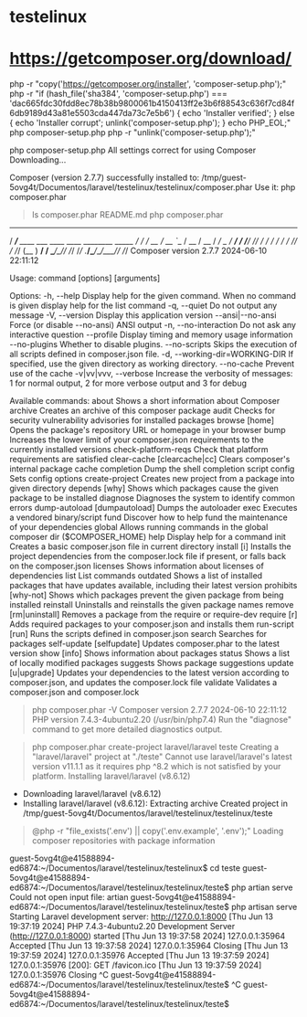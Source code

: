 # testelinux

# https://getcomposer.org/download/

php -r "copy('https://getcomposer.org/installer', 'composer-setup.php');"
php -r "if (hash_file('sha384', 'composer-setup.php') === 'dac665fdc30fdd8ec78b38b9800061b4150413ff2e3b6f88543c636f7cd84f6db9189d43a81e5503cda447da73c7e5b6') { echo 'Installer verified'; } else { echo 'Installer corrupt'; unlink('composer-setup.php'); } echo PHP_EOL;"
php composer-setup.php
php -r "unlink('composer-setup.php');"

php composer-setup.php
All settings correct for using Composer
Downloading...


Composer (version 2.7.7) successfully installed to: /tmp/guest-5ovg4t/Documentos/laravel/testelinux/testelinux/composer.phar
Use it: php composer.phar


> ls
composer.phar  README.md
>php composer.phar
   ______
  / ____/___  ____ ___  ____  ____  ________  _____
 / /   / __ \/ __ `__ \/ __ \/ __ \/ ___/ _ \/ ___/
/ /___/ /_/ / / / / / / /_/ / /_/ (__  )  __/ /
\____/\____/_/ /_/ /_/ .___/\____/____/\___/_/
                    /_/
Composer version 2.7.7 2024-06-10 22:11:12

Usage:
  command [options] [arguments]

Options:
  -h, --help                     Display help for the given command. When no command is given display help for the list command
  -q, --quiet                    Do not output any message
  -V, --version                  Display this application version
      --ansi|--no-ansi           Force (or disable --no-ansi) ANSI output
  -n, --no-interaction           Do not ask any interactive question
      --profile                  Display timing and memory usage information
      --no-plugins               Whether to disable plugins.
      --no-scripts               Skips the execution of all scripts defined in composer.json file.
  -d, --working-dir=WORKING-DIR  If specified, use the given directory as working directory.
      --no-cache                 Prevent use of the cache
  -v|vv|vvv, --verbose           Increase the verbosity of messages: 1 for normal output, 2 for more verbose output and 3 for debug

Available commands:
  about                Shows a short information about Composer
  archive              Creates an archive of this composer package
  audit                Checks for security vulnerability advisories for installed packages
  browse               [home] Opens the package's repository URL or homepage in your browser
  bump                 Increases the lower limit of your composer.json requirements to the currently installed versions
  check-platform-reqs  Check that platform requirements are satisfied
  clear-cache          [clearcache|cc] Clears composer's internal package cache
  completion           Dump the shell completion script
  config               Sets config options
  create-project       Creates new project from a package into given directory
  depends              [why] Shows which packages cause the given package to be installed
  diagnose             Diagnoses the system to identify common errors
  dump-autoload        [dumpautoload] Dumps the autoloader
  exec                 Executes a vendored binary/script
  fund                 Discover how to help fund the maintenance of your dependencies
  global               Allows running commands in the global composer dir ($COMPOSER_HOME)
  help                 Display help for a command
  init                 Creates a basic composer.json file in current directory
  install              [i] Installs the project dependencies from the composer.lock file if present, or falls back on the composer.json
  licenses             Shows information about licenses of dependencies
  list                 List commands
  outdated             Shows a list of installed packages that have updates available, including their latest version
  prohibits            [why-not] Shows which packages prevent the given package from being installed
  reinstall            Uninstalls and reinstalls the given package names
  remove               [rm|uninstall] Removes a package from the require or require-dev
  require              [r] Adds required packages to your composer.json and installs them
  run-script           [run] Runs the scripts defined in composer.json
  search               Searches for packages
  self-update          [selfupdate] Updates composer.phar to the latest version
  show                 [info] Shows information about packages
  status               Shows a list of locally modified packages
  suggests             Shows package suggestions
  update               [u|upgrade] Updates your dependencies to the latest version according to composer.json, and updates the composer.lock file
  validate             Validates a composer.json and composer.lock
> php composer.phar -V
Composer version 2.7.7 2024-06-10 22:11:12
PHP version 7.4.3-4ubuntu2.20 (/usr/bin/php7.4)
Run the "diagnose" command to get more detailed diagnostics output.

>php composer.phar create-project laravel/laravel teste
Creating a "laravel/laravel" project at "./teste"
Cannot use laravel/laravel's latest version v11.1.1 as it requires php ^8.2 which is not satisfied by your platform.
Installing laravel/laravel (v8.6.12)
  - Downloading laravel/laravel (v8.6.12)
  - Installing laravel/laravel (v8.6.12): Extracting archive
Created project in /tmp/guest-5ovg4t/Documentos/laravel/testelinux/testelinux/teste
> @php -r "file_exists('.env') || copy('.env.example', '.env');"
Loading composer repositories with package information


guest-5ovg4t@e41588894-ed6874:~/Documentos/laravel/testelinux/testelinux$ cd teste
guest-5ovg4t@e41588894-ed6874:~/Documentos/laravel/testelinux/testelinux/teste$ php artian serve
Could not open input file: artian
guest-5ovg4t@e41588894-ed6874:~/Documentos/laravel/testelinux/testelinux/teste$ php artisan serve
Starting Laravel development server: http://127.0.0.1:8000
[Thu Jun 13 19:37:19 2024] PHP 7.4.3-4ubuntu2.20 Development Server (http://127.0.0.1:8000) started
[Thu Jun 13 19:37:58 2024] 127.0.0.1:35964 Accepted
[Thu Jun 13 19:37:58 2024] 127.0.0.1:35964 Closing
[Thu Jun 13 19:37:59 2024] 127.0.0.1:35976 Accepted
[Thu Jun 13 19:37:59 2024] 127.0.0.1:35976 [200]: GET /favicon.ico
[Thu Jun 13 19:37:59 2024] 127.0.0.1:35976 Closing
^C
guest-5ovg4t@e41588894-ed6874:~/Documentos/laravel/testelinux/testelinux/teste$ ^C
guest-5ovg4t@e41588894-ed6874:~/Documentos/laravel/testelinux/testelinux/teste$ 
